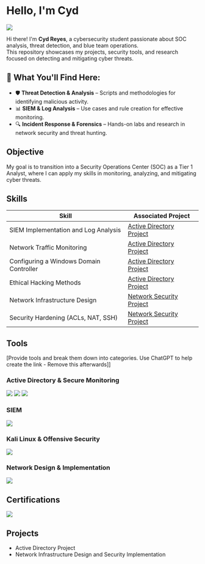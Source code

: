 # Hello, I'm Cyd
<a href="https://linkedin.com/in/cyd-reyes"><img src="https://img.shields.io/badge/-LinkedIn-0072b1?&style=for-the-badge&logo=linkedin&logoColor=white" /></a>

Hi there! I'm **Cyd Reyes**, a cybersecurity student passionate about SOC analysis, threat detection, and blue team operations.  
This repository showcases my projects, security tools, and research focused on detecting and mitigating cyber threats. 

## 🔹 What You'll Find Here:  
- 🛡️ **Threat Detection & Analysis** – Scripts and methodologies for identifying malicious activity.  
- 📊 **SIEM & Log Analysis** – Use cases and rule creation for effective monitoring.  
- 🔍 **Incident Response & Forensics** – Hands-on labs and research in network security and threat hunting.  


## Objective
 My goal is to transition into a Security Operations Center (SOC) as a Tier 1 Analyst, where I can apply my skills in monitoring, analyzing, and mitigating cyber threats.  


## Skills  

| Skill                                         | Associated Project         |
|-----------------------------------------------|----------------------------|
| SIEM Implementation and Log Analysis         | <a href="https://google.com">Active Directory Project</a> |
| Network Traffic Monitoring                   | <a href="https://google.com">Active Directory Project</a> |
| Configuring a Windows Domain Controller      | <a href="https://google.com">Active Directory Project</a> |
| Ethical Hacking Methods                      | <a href="https://google.com">Active Directory Project</a> |
| Network Infrastructure Design                | <a href="https://google.com">Network Security Project</a> |
| Security Hardening (ACLs, NAT, SSH)          | <a href="https://google.com">Network Security Project</a> |




## Tools
[Provide tools and break them down into categories. Use ChatGPT to help create the link - Remove this afterwards]]

### Active Directory & Secure Monitoring  
<div>
    <img src="https://img.shields.io/badge/-Windows_Server-0078D4?&style=for-the-badge&logo=Windows&logoColor=white" />
    <img src="https://img.shields.io/badge/-Sysmon-4479A1?&style=for-the-badge&logo=Windows&logoColor=white" />
    <img src="https://img.shields.io/badge/-Splunk-000000?&style=for-the-badge&logo=Splunk&logoColor=white" />
</div>  

### SIEM
<div>
    <img src="https://img.shields.io/badge/-Elastic-005571?&style=for-the-badge&logo=Elastic&logoColor=white" />
</div>

### Kali Linux & Offensive Security  
<div>
    <img src="https://img.shields.io/badge/-Kali_Linux-557C94?&style=for-the-badge&logo=Kali-Linux&logoColor=white" />
</div>  

### Network Design & Implementation 
<div> <img src="https://img.shields.io/badge/-Packet_Tracer-00A4E4?&style=for-the-badge&logo=Cisco&logoColor=white" /> </div>

## Certifications
<div>
 <img src="https://img.shields.io/badge/-Security%2B_(In_Progress)-FF0000?&style=for-the-badge&logo=CompTIA&logoColor=white" />
</div>

## Projects
- Active Directory Project
- Network Infrastructure Design and Security Implementation
